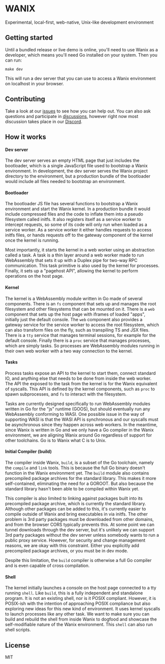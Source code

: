 # WANIX

Experimental, local-first, web-native, Unix-like development environment

## Getting started

Until a bundled release or live demo is online, you'll need to use Wanix as a developer, which means you'll need Go installed on your system. Then you can run:

```
make dev
```

This will run a dev server that you can use to access a Wanix environment on localhost in your browser. 

## Contributing

Take a look at our [issues](https://github.com/tractordev/wanix/issues) to see how you can help out. You can also ask questions and participate in [discussions](https://github.com/tractordev/wanix/discussions), however right now most discussion takes place in our [Discord](https://discord.gg/nbrwNXVvVa).

## How it works

#### Dev server

The dev server serves an empty HTML page that just includes the bootloader, which is a single JavaScript file used to bootstrap a Wanix environment. In development, the dev server serves the Wanix project directory to the environment, but a production bundle of the bootloader would include all files needed to bootstrap an environment. 

#### Bootloader

The bootloader JS file has several functions to bootstrap a Wanix environment and start the Wanix kernel. In a production bundle it would include compressed files and the code to inflate them into a pseudo filesystem called initfs. It also registers itself as a service worker to intercept requests, so some of its code will only run when loaded as a service worker. As a service worker it either handles requests to access initfs files, or hands requests off to the gateway component of the kernel once the kernel is running.

Most importantly, it starts the kernel in a web worker using an abstraction called a task. A task is a thin layer around a web worker made to run WebAssembly that sets it up with a Duplex pipe for two-way RPC communication. This task primitive is also used by the kernel for processes. Finally, it sets up a "pagehost API", allowing the kernel to perform operations on the host page. 

#### Kernel

The kernel is a WebAssembly module written in Go made of several components. There is an `fs` component that sets up and manages the root filesystem and other filesystems that can be mounted on it. There is a `web` component that sets up the host page with iframes of loaded "apps", initially just the default console. The `web` component also provides a gateway service for the service worker to access the root filesystem, which can also transform files on the fly, such as transpiling TS and JSX files. There is a `tty` service that manages terminal sessions, for example for the default console. Finally there is a `proc` service that manages processes, which are simply tasks. So processes are WebAssembly modules running in their own web worker with a two way connection to the kernel. 

#### Tasks

Process tasks expose an API to the kernel to start them, connect standard IO, and anything else that needs to be done from inside the web worker. The API the exposed to the task from the kernel is for the Wanix equivalent of syscalls. This API is defined by the kernel components, such as `proc` to spawn subprocesses, and `fs` to interact with the filesystem. 

Tasks are currently designed specifically to run WebAssembly modules written in Go for the "js" runtime (GOOS), but should eventually run any WebAssembly conforming to WASI. One possible issue in the way of supporting WASI is that the WASI API is synchronous and our syscalls must be asynchronous since they happen across web workers. In the meantime, since Wanix is written in Go and we only have a Go compiler in the Wanix environment, we are aligning Wanix around Go regardless of support for other toolchains. Go is to Wanix what C is to Unix. 

#### Initial Compiler (build)

The compiler inside Wanix, `build`, is a subset of the Go toolchain, namely the `compile` and `link` tools. This is because the full Go binary doesn't function in the Wanix environment yet. The `build` module also contains precompiled package archives for the standard library. This makes it more self-contained, eliminating the need for a GOROOT. But also because the standard library hasn't been able to be compiled within Wanix yet.

This compiler is also limited to linking against packages built into its precompiled package archive, which is currently the standard library. Although other packages can be added to this, it's currently easier to compile outside of Wanix and bring executables in via initfs. The other problem is 3rd party packages must be downloaded from other domains, and from the browser CORS typically prevents this. At some point we can tunnel downloads through the dev server, but it's unlikely we can support 3rd party packages without the dev server unless somebody wants to run a public proxy service. However, for security and change management reasons, we are okay with this constraint. Either you explicitly add precompiled package archives, or you must be in dev mode. 

Despite this limitation, the `build` compiler is otherwise a full Go compiler and is even capable of cross compilation.

#### Shell

The kernel initially launches a console on the host page connected to a tty running `shell`. Like `build`, this is a fully independent and standalone program. It is not an existing shell, nor is it POSIX compliant. However, it is POSIX-ish with the intention of approaching POSIX compliance but also exploring new ideas for this new kind of environment. It uses kernel syscalls to launch processes like any other task. We want to make sure you can build and rebuild the shell from inside Wanix to dogfood and showcase the self-modifiable nature of the Wanix environment. This `shell` can also run shell scripts.



## License

MIT